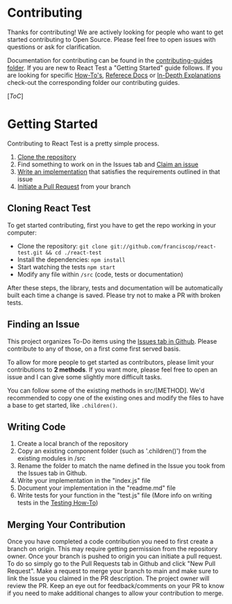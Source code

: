 # Contributing

Thanks for contributing! We are actively looking for people who want to get started contributing to Open Source. Please feel free to open issues with questions or ask for clarification.

Documentation for contributing can be found in the [contributing-guides folder](./contributing-guides).  If you are new to React Test a "Getting Started" guide follows.
If you are looking for specific [How-To's](./contributing-guides/how-to), [Referece Docs](./contributing-guides/reference) or [In-Depth Explanations](./contributing-guides/explanations) check-out the corresponding folder our contributing guides.

[_ToC_]

# Getting Started
Contributing to React Test is a pretty simple process.
1. [Clone the repository](#cloning-react-test)
2. Find something to work on in the Issues tab and [Claim an issue](#finding-an-issue)
3. [Write an implementation](#writing-code) that satisfies the requirements outlined in that issue
4. [Initiate a Pull Request](#merging-your-contribution) from your branch 


## Cloning React Test
To get started contributing, first you have to get the repo working in your computer:

- Clone the repository: `git clone git://github.com/franciscop/react-test.git && cd ./react-test`
- Install the dependencies: `npm install`
- Start watching the tests `npm start`
- Modify any file within `/src` (code, tests or documentation)

After these steps, the library, tests and documentation will be automatically built each time a change is saved. Please try not to make a PR with broken tests.

## Finding an Issue

This project organizes To-Do items using the [Issues tab in Github](https://github.com/franciscop/react-test/issues). Please contribute to any of those, on a first come first served basis.

To allow for more people to get started as contributors, please limit your contributions to **2 methods**. If you want more, please feel free to open an issue and I can give some slightly more difficult tasks.

You can follow some of the existing methods in src/[METHOD]. We'd recommended to copy one of the existing ones and modify the files to have a base to get started, like `.children()`.

## Writing Code
1. Create a local branch of the repository
2. Copy an existing component folder (such as '.children()') from the existing modules in /src
3. Rename the folder to match the name defined in the Issue you took from the Issues tab in Github.
4. Write your implementation in the "index.js" file
5. Document your implementation in the "readme.md" file
6. Write tests for your function in the "test.js" file (More info on writing tests in the [Testing How-To](./contributing-guides/how-tos/Testing.md))

## Merging Your Contribution
Once you have completed a code contribution you need to first create a branch on origin.  This may require getting permission from the repository owner.
Once your branch is pushed to origin you can initiate a pull request.  To do so simply go to the Pull Requests tab in Github and click "New Pull Request".  Make a request to merge your branch to main and make sure to link the Issue you claimed in the PR description.  The project owner will review the PR.  Keep an eye out for feedback/comments on your PR to know if you need to make additional changes to allow your contribution to merge. 

